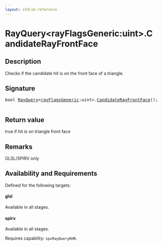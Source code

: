 ```yaml
---
layout: stdlib-reference
---
```


# RayQuery\<rayFlagsGeneric:uint\>\.CandidateRayFrontFace

## Description

Checks if the candidate hit is on the front face of a triangle.



## Signature 

<pre>
<span class="code_keyword">bool</span> <a href="/stdlib-reference/types/rayquery-03/index" class="code_type">RayQuery</a>&lt;<a href="/stdlib-reference/types/rayquery-03/index#decl-rayFlagsGeneric" class="code_var">rayFlagsGeneric</a>:<span class="code_keyword">uint</span>&gt;.<a href="/stdlib-reference/types/rayquery-03/candidaterayfrontface-09ch">CandidateRayFrontFace</a>();

</pre>

## Return value
true if hit is on triangle front face

## Remarks
GLSL/SPIRV only


## Availability and Requirements

Defined for the following targets:

#### glsl
Available in all stages.

#### spirv
Available in all stages.

Requires capability: `spvRayQueryKHR`.


